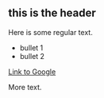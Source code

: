 ## this is the header

Here is some regular text.

* bullet 1
* bullet 2

[Link to Google](https://www.google.com)

More text.
